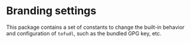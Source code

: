 # Branding settings

This package contains a set of constants to change the built-in behavior and configuration of `tofudl`, such as the bundled GPG key, etc.